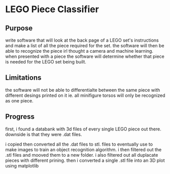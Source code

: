 # **LEGO Piece Classifier**
## Purpose
write software that will look at the back page of a LEGO set's instructions and make a list of all the piece required for the set. the software will then be able to recognize the piece irl thought a camera and machine learning. when presented with a piece the software will determine whether that piece is needed for the LEGO set being built.
## Limitations
the software will not be able to differentialte between the same piece with different desings printed on it ie. all minifigure torsos will only be recognized as one piece.
## Progress

first, i found a databank with 3d files of every single LEGO piece out there. downside is that they were .dat files. 

i copied then converted all the .dat files to stl. files to eventually use to make images to train an object recognition algorithm. i then filtered out the .stl files and mooved them to a new folder. i also filtered out all duplacate pieces with different prining. then i converted a single .stl file into an 3D plot using matplotlib


